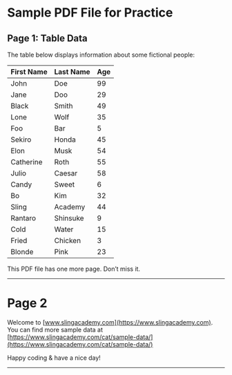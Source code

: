 # Sample PDF File for Practice

## Page 1: Table Data

The table below displays information about some fictional people:

| First Name | Last Name | Age |
|------------|-----------|-----|
| John       | Doe       | 99  |
| Jane       | Doo       | 29  |
| Black      | Smith     | 49  |
| Lone       | Wolf      | 35  |
| Foo        | Bar       | 5   |
| Sekiro     | Honda     | 45  |
| Elon       | Musk      | 54  |
| Catherine  | Roth      | 55  |
| Julio      | Caesar    | 58  |
| Candy      | Sweet     | 6   |
| Bo         | Kim       | 32  |
| Sling      | Academy   | 44  |
| Rantaro    | Shinsuke  | 9   |
| Cold       | Water     | 15  |
| Fried      | Chicken   | 3   |
| Blonde     | Pink      | 23  |

This PDF file has one more page. Don’t miss it.


----------


# Page 2

Welcome to [www.slingacademy.com](https://www.slingacademy.com). You can find more sample data at [https://www.slingacademy.com/cat/sample-data/](https://www.slingacademy.com/cat/sample-data/)

Happy coding & have a nice day!


----------


